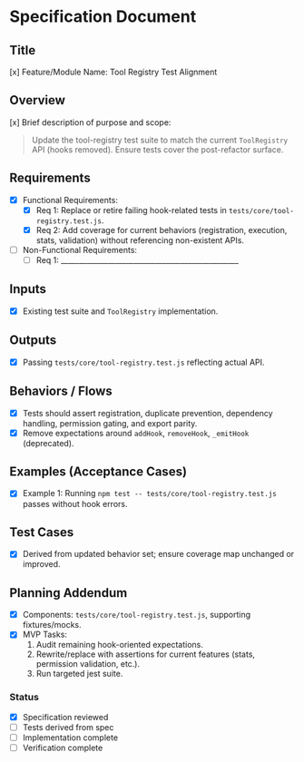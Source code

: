 # Specification Document

## Title
[x] Feature/Module Name: Tool Registry Test Alignment

## Overview
[x] Brief description of purpose and scope:  
> Update the tool-registry test suite to match the current `ToolRegistry` API (hooks removed). Ensure tests cover the post-refactor surface.

## Requirements
- [x] Functional Requirements:  
  - [x] Req 1: Replace or retire failing hook-related tests in `tests/core/tool-registry.test.js`.  
  - [x] Req 2: Add coverage for current behaviors (registration, execution, stats, validation) without referencing non-existent APIs.  

- [ ] Non-Functional Requirements:  
  - [ ] Req 1: _________________________________________________  

## Inputs
- [x] Existing test suite and `ToolRegistry` implementation.

## Outputs
- [x] Passing `tests/core/tool-registry.test.js` reflecting actual API.

## Behaviors / Flows
- [x] Tests should assert registration, duplicate prevention, dependency handling, permission gating, and export parity.
- [x] Remove expectations around `addHook`, `removeHook`, `_emitHook` (deprecated).

## Examples (Acceptance Cases)
- [x] Example 1: Running `npm test -- tests/core/tool-registry.test.js` passes without hook errors.

## Test Cases
- [x] Derived from updated behavior set; ensure coverage map unchanged or improved.

## Planning Addendum
- [x] Components: `tests/core/tool-registry.test.js`, supporting fixtures/mocks.  
- [x] MVP Tasks:  
  1. Audit remaining hook-oriented expectations.  
  2. Rewrite/replace with assertions for current features (stats, permission validation, etc.).  
  3. Run targeted jest suite.

### Status
- [x] Specification reviewed  
- [ ] Tests derived from spec  
- [ ] Implementation complete  
- [ ] Verification complete  
